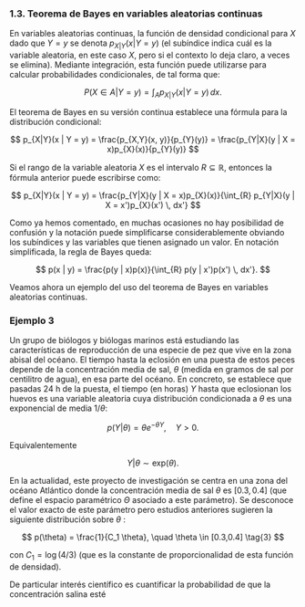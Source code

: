 ### 1.3. Teorema de Bayes en variables aleatorias continuas

En variables aleatorias continuas, la función de densidad condicional para $X$ dado que $Y = y$ se denota $p_{X|Y}(x | Y = y)$ (el subíndice indica cuál es la variable aleatoria, en este caso $X$, pero si el contexto lo deja claro, a veces se elimina). Mediante integración, esta función puede utilizarse para calcular probabilidades condicionales, de tal forma que:

$$
P(X \in A | Y = y) = \int_{A} p_{X|Y}(x | Y = y) \, dx.
$$

El teorema de Bayes en su versión continua establece una fórmula para la distribución condicional:

$$
p_{X|Y}(x | Y = y) = \frac{p_{X,Y}(x, y)}{p_{Y}(y)} = \frac{p_{Y|X}(y | X = x)p_{X}(x)}{p_{Y}(y)}
$$

Si el rango de la variable aleatoria $X$ es el intervalo $R \subseteq \mathbb{R}$, entonces la fórmula anterior puede escribirse como:

$$
p_{X|Y}(x | Y = y) = \frac{p_{Y|X}(y | X = x)p_{X}(x)}{\int_{R} p_{Y|X}(y | X = x')p_{X}(x') \, dx'}
$$

Como ya hemos comentado, en muchas ocasiones no hay posibilidad de confusión y la notación puede simplificarse considerablemente obviando los subíndices y las variables que tienen asignado un valor. En notación simplificada, la regla de Bayes queda:

$$
p(x | y) = \frac{p(y | x)p(x)}{\int_{R} p(y | x')p(x') \, dx'}.
$$

Veamos ahora un ejemplo del uso del teorema de Bayes en variables aleatorias continuas.


### Ejemplo 3

Un grupo de biólogos y biólogas marinos está estudiando las características de reproducción de una especie de pez que vive en la zona abisal del océano. El tiempo hasta la eclosión en una puesta de estos peces depende de la concentración media de sal, $\theta$ (medida en gramos de sal por centilitro de agua), en esa parte del océano. En concreto, se establece que pasadas 24 h de la puesta, el tiempo (en horas) $Y$ hasta que eclosionan los huevos es una variable aleatoria cuya distribución condicionada a $\theta$ es una exponencial de media $1/\theta$:

$$
p(Y | \theta) = \theta e^{-\theta Y}, \quad Y > 0.
$$

Equivalentemente

$$
Y | \theta \sim \text{exp}(\theta).
$$

En la actualidad, este proyecto de investigación se centra en una zona del océano Atlántico donde la concentración media de sal $\theta$ es $[0.3,0.4]$ (que define el espacio paramétrico $\Theta$ asociado a este parámetro). Se desconoce el valor exacto de este parámetro pero estudios anteriores sugieren la siguiente distribución sobre $\theta$ :

$$
p(\theta) = \frac{1}{C_1 \theta}, \quad \theta \in [0.3,0.4] \tag{3}
$$

con $C_1 = \log(4/3)$ (que es la constante de proporcionalidad de esta función de densidad).

De particular interés científico es cuantificar la probabilidad de que la concentración salina esté

